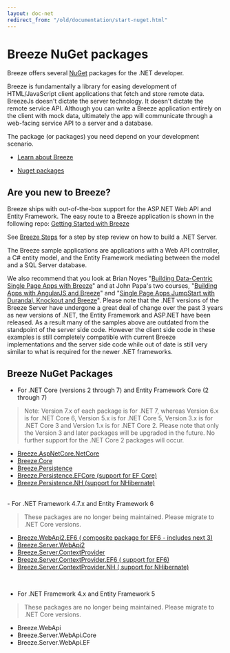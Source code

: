 ```yaml
---
layout: doc-net
redirect_from: "/old/documentation/start-nuget.html"
---
```

# Breeze NuGet packages
Breeze offers several <a href="http://nuget.org/" target="_blank">NuGet</a> packages for the .NET developer.

Breeze is fundamentally a library for easing development of HTML/JavaScript client applications that fetch and store remote data. BreezeJs doesn't dictate the server technology. It doesn't dictate the remote service API. Although you can write a Breeze application entirely on the client with mock data, ultimately the app will communicate through a web-facing service API to a server and a database.

The package (or packages) you need depend on your development scenario.

* [Learn about Breeze](#learn)

* [Nuget packages](#current)

<a name="learn"></a>

## Are you new to Breeze?

Breeze ships with out-of-the-box support for the ASP.NET Web API and Entity Framework. The easy route to a Breeze application is shown in the following repo: <a href="https://github.com/Breeze/northwind-demo" target="_blank">Getting Started with Breeze</a>

See [Breeze Steps](https://github.com/Breeze/northwind-demo/blob/master/STEPS.md) for a step by step review on how to build a .NET Server. 

The Breeze sample applications are applications with a Web API controller, a C# entity model, and the Entity Framework mediating between the model and a SQL Server database.

We also recommend that you look at Brian Noyes "<a href="http://www.pluralsight.com/courses/building-single-page-applications-breeze" target="_blank">Building Data-Centric Single Page Apps with Breeze</a>" and at John Papa's two courses, "<a href="http://www.pluralsight.com/training/Courses/TableOfContents/build-apps-angular-breeze" target="_blank">Building Apps with AngularJS and Breeze</a>" and "<a href="http://www.pluralsight.com/training/Courses/TableOfContents/build-apps-angular-breeze" target="_blank">Single Page Apps JumpStart with Durandal, Knockout and Breeze</a>". Please note that the .NET versions of the Breeze Server have undergone a great deal of change over the past 3 years as new versions of .NET, the Entity Framework and ASP.NET have been released.  As a result many of the samples above are outdated from the standpoint of the server side code.  However the client side code in these examples is still completely compatible with current Breeze implementations and the server side code while out of date is still very similar to what is required for the newer .NET frameworks.

<a name="current"></a>

## Breeze NuGet Packages

- For .NET Core (versions 2 through 7) and Entity Framework Core (2 through 7)

> Note: Version 7.x of each package is for .NET 7,  whereas Version 6.x is for .NET Core 6, Version 5.x is for .NET Core 5, Version 3.x is for .NET Core 3 and Version 1.x is for .NET Core 2.  Please note that only the Version 3 and later packages will be upgraded in the future. No further support for the .NET Core 2 packages will occur.

- [Breeze.AspNetCore.NetCore](https://www.nuget.org/packages/Breeze.AspNetCore.NetCore/)
- [Breeze.Core](https://www.nuget.org/packages/Breeze.Core/)
- [Breeze.Persistence](https://www.nuget.org/packages/Breeze.Persistence/)
- [Breeze.Persistence.EFCore (support for EF Core)](https://www.nuget.org/packages/Breeze.Persistence.EFCore/)
- [Breeze.Persistence.NH (support for NHibernate)](https://www.nuget.org/packages/Breeze.Persistence.NH/)

<br>
- For .NET Framework 4.7.x  and Entity Framework 6 

> These packages are no longer being maintained. Please migrate to .NET Core versions.

  - [Breeze.WebApi2.EF6  ( composite package for EF6 - includes next 3)](https://www.nuget.org/packages/Breeze.WebApi2.EF6)
  - [Breeze.Server.WebApi2](https://www.nuget.org/packages/Breeze.Server.WebApi2/)
  - [Breeze.Server.ContextProvider](https://www.nuget.org/packages/Breeze.Server.ContextProvider/)
  - [Breeze.Server.ContextProvider.EF6  ( support for EF6)](https://www.nuget.org/packages/Breeze.Server.ContextProvider.EF6/)
  - [Breeze.Server.ContextProvider.NH ( support for NHibernate)](https://www.nuget.org/packages/Breeze.Server.ContextProvider.NH/)
    
<br>    
  
- For .NET Framework 4.x and Entity Framework 5   

> These packages are no longer being maintained. Please migrate to .NET Core versions.

  - Breeze.WebApi
  - Breeze.Server.WebApi.Core
  - Breeze.Server.WebApi.EF

